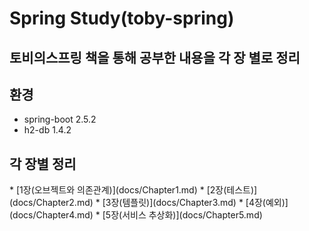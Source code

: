 

<h1> Spring Study(toby-spring) </h1>
<h2> 토비의스프링 책을 통해 공부한 내용을 각 장 별로 정리</h2>
<h2> 환경 </h2>

* spring-boot 2.5.2
* h2-db 1.4.2

<h2>각 장별 정리 </h2>
* [1장(오브젝트와 의존관계)](docs/Chapter1.md)
* [2장(테스트)](docs/Chapter2.md)
* [3장(템플릿)](docs/Chapter3.md)
* [4장(예외)](docs/Chapter4.md)
* [5장(서비스 추상화)](docs/Chapter5.md)